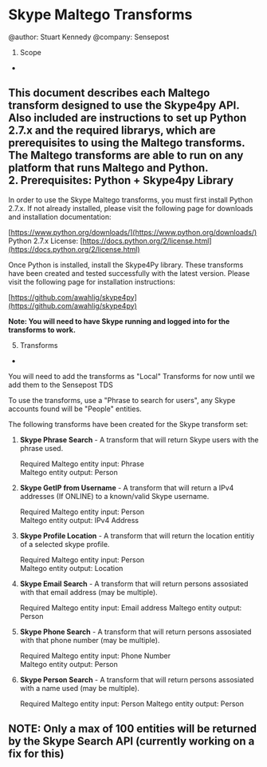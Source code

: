 Skype Maltego Transforms
=======
@author: Stuart Kennedy 
@company: Sensepost  

1. Scope
-
This document describes each Maltego transform designed to use the Skype4py API. Also included are instructions to set up Python 2.7.x and the required librarys, which are prerequisites to using the Maltego transforms. The Maltego transforms are able to run on any platform that runs Maltego and Python. 
<br>
2. Prerequisites: Python + Skype4py Library
-
In order to use the Skype Maltego transforms, you must first install Python 2.7.x. If not already installed, please visit the following page for downloads and installation documentation:<br>

[https://www.python.org/downloads/](https://www.python.org/downloads/)  
Python 2.7.x License: [https://docs.python.org/2/license.html](https://docs.python.org/2/license.html)<br>

Once Python is installed, install the Skype4Py library. These transforms have been created and tested successfully with the latest version. Please visit the following page for installation instructions:

[https://github.com/awahlig/skype4py](https://github.com/awahlig/skype4py)  

<b>Note: You will need to have Skype running and logged into for the transforms to work. </b>

5. Transforms
-
You will need to add the transforms as "Local" Transforms for now until we add them to the Sensepost TDS

To use the transforms, use a "Phrase to search for users", any Skype accounts found will be "People" entities.

The following transforms have been created for the Skype transform set: 
 
1. **Skype Phrase Search**  - A transform that will return Skype users with the phrase used.  
	
	Required Maltego entity input: Phrase  
	Maltego entity output: Person

2. **Skype GetIP from Username** - A transform that will return a IPv4 addresses (If ONLINE) to a known/valid Skype username. 

	Required Maltego entity input: Person  
	Maltego entity output: IPv4 Address

3. **Skype Profile Location** - A transform that will return the location entitiy of a selected skype profile.  

	Required Maltego entity input: Person  
	Maltego entity output: Location
	
4. **Skype Email Search** - A transform that will return persons assosiated with that email address (may be multiple).  

	Required Maltego entity input: Email address 
	Maltego entity output: Person
	
5. **Skype Phone Search** - A transform that will return persons assosiated with that phone number (may be multiple).  

	Required Maltego entity input: Phone Number  
	Maltego entity output: Person

5. **Skype Person Search** - A transform that will return persons assosiated with a name used (may be multiple).  

	Required Maltego entity input: Person
	Maltego entity output: Person
	
## NOTE: Only a max of 100 entities will be returned by the Skype Search API (currently working on a fix for this)